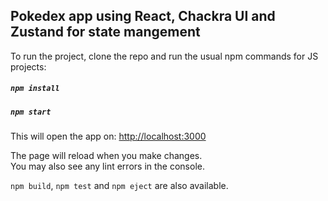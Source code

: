 ## Pokedex app using React, Chackra UI and Zustand for state mangement

To run the project, clone the repo and run the usual npm commands for JS projects:
##### `npm install`
##### `npm start`

This will open the app on:
[http://localhost:3000](http://localhost:3000)

The page will reload when you make changes.\
You may also see any lint errors in the console.

`npm build`, `npm test` and `npm eject` are also available.
